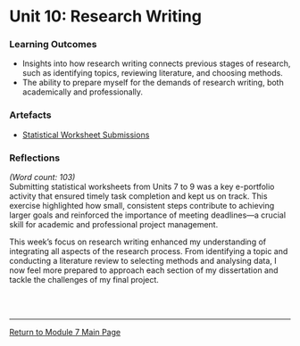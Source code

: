 # Unit 10: Research Writing

### Learning Outcomes
 - Insights into how research writing connects previous stages of research, such as identifying topics, reviewing literature, and choosing methods.
 - The ability to prepare myself for the demands of research writing, both academically and professionally.

### Artefacts 
 - [Statistical Worksheet Submissions](RMPP_Unit10_Activity.md)


### Reflections
_(Word count: 103)_ <br>
Submitting statistical worksheets from Units 7 to 9 was a key e-portfolio activity that ensured timely task completion and kept us on track. This exercise highlighted how small, consistent steps contribute to achieving larger goals and reinforced the importance of meeting deadlines—a crucial skill for academic and professional project management.

This week’s focus on research writing enhanced my understanding of integrating all aspects of the research process. From identifying a topic and conducting a literature review to selecting methods and analysing data, I now feel more prepared to approach each section of my dissertation and tackle the challenges of my final project.

<br><br>

--- 

[Return to Module 7 Main Page](RMPP_main.md)
